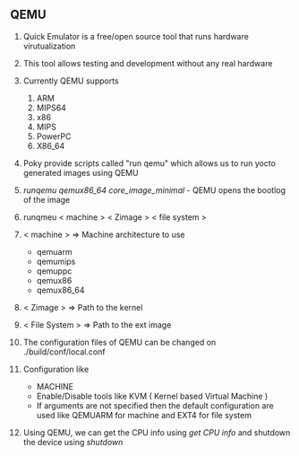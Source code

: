 ## QEMU

1. Quick Emulator is a free/open source tool that runs hardware virutualization

1. This tool allows testing and development without any real hardware

1. Currently QEMU supports 

    1. ARM
    1. MIPS64
    1. x86
    1. MIPS
    1. PowerPC
    1. X86_64

1. Poky provide scripts called "run qemu" which allows us to run yocto generated images using QEMU

1. *runqemu qemux86_64 core_image_minimal* - QEMU opens the bootlog of the image

1. runqmeu < machine > < Zimage > < file system >

1. < machine > => Machine architecture to use

    - qemuarm
    - qemumips
    - qemuppc
    - qemux86
    - qemux86_64

1. < Zimage > => Path to the kernel

1. < File System > => Path to the ext image

1. The configuration files of QEMU can be changed on ./build/conf/local.conf

1. Configuration like

    - MACHINE
    - Enable/Disable tools like KVM ( Kernel based Virtual Machine )
    - If arguments are not specified then the default configuration are used like QEMUARM for machine and EXT4 for file system

1. Using QEMU, we can get the CPU info using *get CPU info* and shutdown the device using *shutdown*
